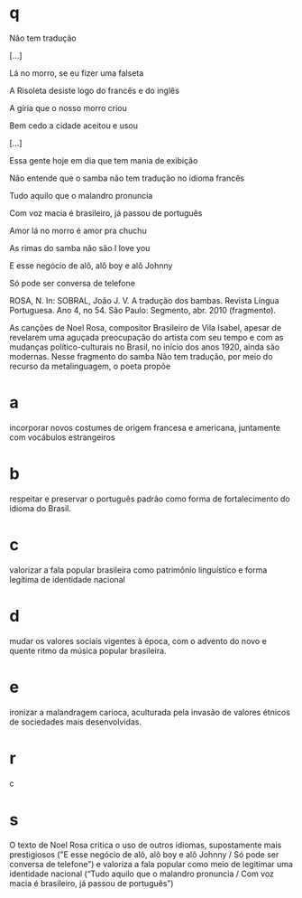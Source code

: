 # q
Não tem tradução

\[...]

Lá no morro, se eu fizer uma falseta

A Risoleta desiste logo do francês e do inglês

A gíria que o nosso morro criou

Bem cedo a cidade aceitou e usou

\[...]

Essa gente hoje em dia que tem mania de exibição

Não entende que o samba não tem tradução no idioma francês

Tudo aquilo que o malandro pronuncia

Com voz macia é brasileiro, já passou de português

Amor lá no morro é amor pra chuchu

As rimas do samba não são I love you

E esse negócio de alô, alô boy e alô Johnny

Só pode ser conversa de telefone

ROSA, N. In: SOBRAL, João J. V. A tradução dos bambas. Revista Língua Portuguesa. Ano 4, no 54. São Paulo: Segmento, abr. 2010 (fragmento).

As canções de Noel Rosa, compositor Brasileiro de Vila Isabel, apesar de revelarem uma aguçada preocupação do artista com seu tempo e com as mudanças político-culturais no Brasil, no início dos anos 1920, ainda são modernas. Nesse fragmento do samba Não tem tradução, por meio do recurso da metalinguagem, o poeta propõe

# a
incorporar novos costumes de origem francesa e americana, juntamente com vocábulos estrangeiros

# b
respeitar e preservar o português padrão como forma de fortalecimento do idioma do Brasil.

# c
valorizar a fala popular brasileira como patrimônio linguístico e forma legítima de identidade nacional

# d
mudar os valores sociais vigentes à época, com o advento do novo e quente ritmo da música popular brasileira.

# e
ironizar a malandragem carioca, aculturada pela invasão de valores étnicos de sociedades mais desenvolvidas.

# r
c

# s
O texto de Noel Rosa critica o uso de outros idiomas, supostamente mais prestigiosos (”E esse negócio de alô, alô boy e alô Johnny / Só pode ser conversa de telefone”) e valoriza a fala popular como meio de legitimar uma identidade nacional (“Tudo aquilo que o malandro pronuncia / Com voz macia é brasileiro, já passou de português”)
